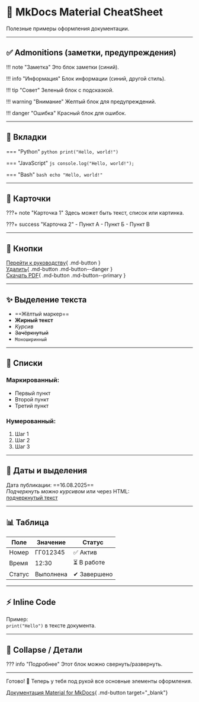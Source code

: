 # 📖 MkDocs Material CheatSheet

Полезные примеры оформления документации.

---

## ✅ Admonitions (заметки, предупреждения)

!!! note "Заметка"
    Это блок заметки (синий).

!!! info "Информация"
    Блок информации (синий, другой стиль).

!!! tip "Совет"
    Зеленый блок с подсказкой.

!!! warning "Внимание"
    Желтый блок для предупреждений.

!!! danger "Ошибка"
    Красный блок для ошибок.

---

## 📌 Вкладки

=== "Python"
    ```python
    print("Hello, world!")
    ```

=== "JavaScript"
    ```js
    console.log("Hello, world!");
    ```

=== "Bash"
    ```bash
    echo "Hello, world!"
    ```

---

## 🎴 Карточки

???+ note "Карточка 1"
    Здесь может быть текст, список или картинка.

???+ success "Карточка 2"
    - Пункт А
    - Пункт Б
    - Пункт В

---

## 🔘 Кнопки

[Перейти к руководству](guide.md){ .md-button }  
[Удалить](#){ .md-button .md-button--danger }  
[Скачать PDF](#){ .md-button .md-button--primary }  

---

## ✨ Выделение текста

- ==Жёлтый маркер==
- **Жирный текст**
- *Курсив*
- ~~Зачёркнутый~~
- `Моноширинный`

---

## 📝 Списки

### Маркированный:
- Первый пункт
- Второй пункт
- Третий пункт

### Нумерованный:
1. Шаг 1
2. Шаг 2
3. Шаг 3

---

## 📅 Даты и выделения

Дата публикации: ==16.08.2025==  
_Подчеркнуть можно курсивом_ или через HTML:  
<u>подчеркнутый текст</u>

---

## 📊 Таблица

| Поле        | Значение       | Статус   |
|-------------|----------------|----------|
| Номер       | ГГ012345       | ✅ Актив |
| Время       | 12:30          | ⏳ В работе |
| Статус      | Выполнена      | ✔ Завершено |

---

## ⚡ Inline Code

Пример:  
`print("Hello")` в тексте документа.

---

## 📂 Collapse / Детали

??? info "Подробнее"
    Этот блок можно свернуть/развернуть.

---

Готово! 🎉 Теперь у тебя под рукой все основные элементы оформления.

[Документация Material for MkDocs](https://squidfunk.github.io/mkdocs-material/reference/){ .md-button target="_blank"}  
